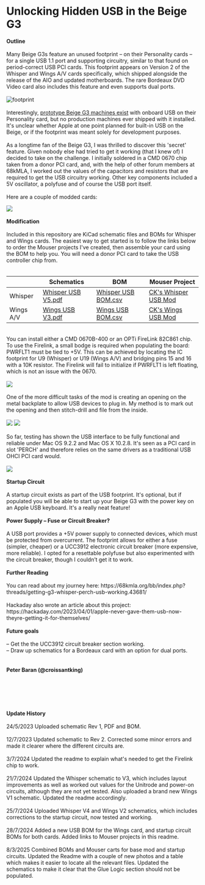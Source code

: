 # Unlocking Hidden USB in the Beige G3

<b>Outline</b>
<br><br>
Many Beige G3s feature an unused footprint – on their Personality cards – for a single USB 1.1 port and supporting circuitry, similar to that found on period-correct USB PCI cards. This footprint appears on Version 2 of the Whisper and Wings A/V cards specifically, which shipped alongside the release of the AIO and updated motherboards. The rare Bordeaux DVD Video card also includes this feature and even supports dual ports.
<br><br>![footprint](https://github.com/user-attachments/assets/f258d832-1de9-4548-b92e-8b8a5afc5320)
<br><br>
Interestingly, <a href="https://www.journaldulapin.com/2015/01/12/a-prototype-of-power-macintosh-g3-with-usb/">prototype Beige G3 machines exist</a> with onboard USB on their Personality card, but no production machines ever shipped with it installed. It's unclear whether Apple at one point planned for built-in USB on the Beige, or if the footprint was meant solely for development purposes.
<br><br>
As a longtime fan of the Beige G3, I was thrilled to discover this 'secret' feature. Given nobody else had tried to get it working (that I knew of) I decided to take on the challenge. I initially soldered in a CMD 0670 chip taken from a donor PCI card, and, with the help of other forum members at 68kMLA, I worked out the values of the capacitors and resistors that are required to get the USB circuitry working. Other key components included a 5V oscillator, a polyfuse and of course the USB port itself.
<br><br>
Here are a couple of modded cards:

<img src="https://github.com/user-attachments/assets/53ae1407-8808-47af-b2a3-14ff611aa877">
<br><br>
<b>Modification</b>
<br><br>
Included in this repository are KiCad schematic files and BOMs for Whisper and Wings cards. The easiest way to get started is to follow the links below to order the Mouser projects I've created, then assemble your card using the BOM to help you. You will need a donor PCI card to take the USB controller chip from.
<br><br>
<table><thead>
  <tr>
    <th></th>
    <th>Schematics</th>
    <th>BOM</th>
    <th>Mouser Project</th>
  </tr></thead>
<tbody>
  <tr>
    <td>Whisper</td>
    <td><a href="https://github.com/croissantking/G3-Personality-Card-USB/blob/main/Whisper/Whisper%20USB%20V5.pdf" target="_blank" rel="noopener noreferrer">Whisper USB V5.pdf</a></td>
    <td><a href="https://github.com/croissantking/G3-Personality-Card-USB/blob/main/Whisper/Whisper%20USB%20BOM.csv" target="_blank" rel="noopener noreferrer">Whisper USB BOM.csv</a></td>
    <td><a href="https://www.mouser.co.uk/api/CrossDomain/GetContext?syncDomains=www&returnUrl=https%3a%2f%2fwww.mouser.com%2fProjectManager%2fProjectDetail.aspx%3fAccessID%3ded20c4f711&async=False&setPrefSub=False&clearPrefSub=False" target="_blank" rel="noopener noreferrer">CK's Whisper USB Mod</a></td>
  </tr>
  <tr>
    <td>Wings A/V</td>
    <td><a href="https://github.com/croissantking/G3-Personality-Card-USB/blob/main/Wings/Wings%20USB%20V3.pdf" target="_blank" rel="noopener noreferrer">Wings USB V3.pdf</a></td>
    <td><a href="https://github.com/croissantking/G3-Personality-Card-USB/blob/main/Wings/Wings%20USB%20BOM.csv" target="_blank" rel="noopener noreferrer">Wings USB BOM.csv</a></td>
    <td><a href="https://www.mouser.co.uk/api/CrossDomain/GetContext?syncDomains=www&returnUrl=https%3a%2f%2fwww.mouser.com%2fProjectManager%2fProjectDetail.aspx%3fAccessID%3d3c8a106edf&async=False&setPrefSub=False&clearPrefSub=False" target="_blank" rel="noopener noreferrer">CK's Wings USB Mod</a></td>
  </tr>
</tbody></table>
<br>
You can install either a CMD 0670B-400 or an OPTi FireLink 82C861 chip. To use the Firelink, a small bodge is required when populating the board: PWRFLT1 must be tied to +5V. This can be achieved by locating the IC footprint for U9 (Whisper) or U19 (Wings A/V) and bridging pins 15 and 16 with a 10K resistor. The Firelink will fail to initialize if PWRFLT1 is left floating, which is not an issue with the 0670.
<br><br>
<img src="https://github.com/user-attachments/assets/67582955-f98a-45d6-b35d-814bbac82cdf">
<br><br>
One of the more difficult tasks of the mod is creating an opening on the metal backplate to allow USB devices to plug in. My method is to mark out the opening and then stitch-drill and file from the inside.
<br><br>
<img src="https://github.com/user-attachments/assets/5f7984d2-c3b9-444d-9f46-8d9881c3f743">
<img src="https://github.com/user-attachments/assets/34577bb2-c02f-48b2-8956-6d64bfce31a1"><br><br>
So far, testing has shown the USB interface to be fully functional and reliable under Mac OS 9.2.2 and Mac OS X 10.2.8. It's seen as a PCI card in slot 'PERCH' and therefore relies on the same drivers as a traditional USB OHCI PCI card would.
<br><br>
<img src="https://github.com/user-attachments/assets/df3014ed-af30-4027-9707-704015e1fdd0">
<br><br>
<b>Startup Circuit</b>
<br><br>
A startup circuit exists as part of the USB footprint. It's optional, but if populated you will be able to start up your Beige G3 with the power key on an Apple USB keyboard. It's a really neat feature!<br><br>
<b>Power Supply – Fuse or Circuit Breaker?</b>
<br><br>
A USB port provides a +5V power supply to connected devices, which must be protected from overcurrent. The footprint allows for either a fuse (simpler, cheaper) or a UCC3912 electronic circuit breaker (more expensive, more reliable).  I opted for a resettable polyfuse but also experimented with the circuit breaker, though I couldn’t get it to work.
<br><br>
<b>Further Reading</b>
<br><br>
You can read about my journey here: https://68kmla.org/bb/index.php?threads/getting-g3-whisper-perch-usb-working.43681/
<br><br>
Hackaday also wrote an article about this project: https://hackaday.com/2023/04/01/apple-never-gave-them-usb-now-theyre-getting-it-for-themselves/
<br><br>
<b>Future goals</b>
<br><br>
– Get the the UCC3912 circuit breaker section working.<br>
– Draw up schematics for a Bordeaux card with an option for dual ports.
<br><br><br>
<b>Peter Baran (@croissantking)</b>

<br><br>
--
<b>Update History</b>
<br><br>
24/5/2023 Uploaded schematic Rev 1, PDF and BOM.
<br><br>
12/7/2023 Updated schematic to Rev 2. Corrected some minor errors and made it clearer where the different circuits are.
<br><br>
3/7/2024 Updated the readme to explain what's needed to get the Firelink chip to work.
<br><br>
21/7/2024 Updated the Whisper schematic to V3, which includes layout improvements as well as worked out values for the Unitrode and power-on circuits, although they are not yet tested. Also uploaded a brand new Wings V1 schematic. Updated the readme accordingly.
<br><br>
25/7/2024 Uploaded Whisper V4 and Wings V2 schematics, which includes corrections to the startup circuit, now tested and working. 
<br><br>
28/7/2024 Added a new USB BOM for the Wings card, and startup circuit BOMs for both cards. Added links to Mouser projects in this readme.
<br><br>
8/3/2025 Combined BOMs and Mouser carts for base mod and startup circuits. Updated the Readme with a couple of new photos and a table which makes it easier to locate all the relevant files. Updated the schematics to make it clear that the Glue Logic section should not be populated.
